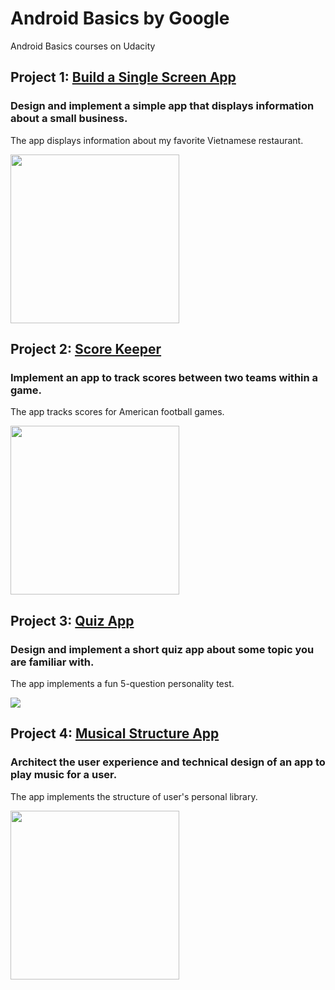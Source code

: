 # Android Basics by Google
Android Basics courses on Udacity

## Project 1: [Build a Single Screen App](https://github.com/akueisara/android-basics-nanodegree-by-google/tree/master/BuildASingleScreenApp)
### Design and implement a simple app that displays information about a small business.
The app displays information about my favorite Vietnamese restaurant. 

<img src="http://i.imgur.com/P2A8vBE.png" width="270">

## Project 2: [Score Keeper](https://github.com/akueisara/android-basics-nanodegree-by-google/tree/master/ScoreKeeper)
### Implement an app to track scores between two teams within a game.
The app tracks scores for American football games. 

<img src="http://i.imgur.com/bMHcWN9.gif" width="270">

## Project 3: [Quiz App](https://github.com/akueisara/android-basics-nanodegree-by-google/tree/master/QuizApp)
### Design and implement a short quiz app about some topic you are familiar with.
The app implements a fun 5-question personality test. 

<img src="http://akueisara.github.io/img/quizapp.gif">


## Project 4: [Musical Structure App](https://github.com/akueisara/android-basics-nanodegree-by-google/tree/master/MusicStructure)
### Architect the user experience and technical design of an app to play music for a user.
The app implements the structure of user's personal library.

<img src="http://i.imgur.com/WkZt3A7.gif" width="270">
